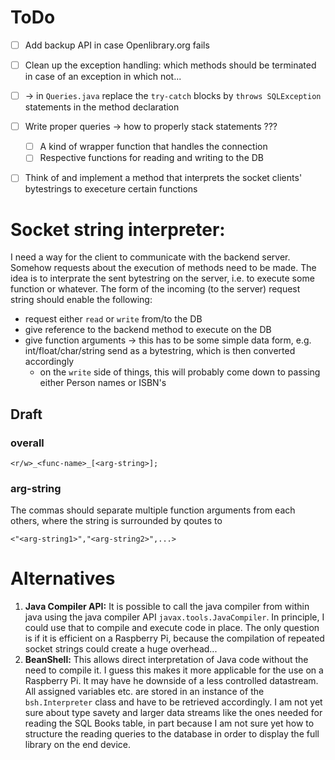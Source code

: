 # ToDo

- [ ] Add backup API in case Openlibrary.org fails
- [ ] Clean up the exception handling: which methods should be terminated in case of an exception in which not...
- [ ] -> in `Queries.java` replace the `try-catch` blocks by `throws SQLException` statements in the method declaration
- [ ] Write proper queries -> how to properly stack statements ???
    - [ ] A kind of wrapper function that handles the connection
    - [ ] Respective functions for reading and writing to the DB
- [ ] Think of and implement a method that interprets the socket clients' bytestrings to execeture certain functions



# Socket string interpreter:

I need a way for the client to communicate with the backend server. Somehow requests about the execution of methods need to be made. The idea is to interprate the sent bytestring on the server, i.e. to execute some function or whatever. The form of the incoming (to the server) request string should enable the following:
- request either `read` or `write` from/to the DB
- give reference to the backend method to execute on the DB
- give function arguments -> this has to be some simple data form, e.g. int/float/char/string send as a bytestring, which is then converted accordingly
    - on the `write` side of things, this will probably come down to passing either Person names or ISBN's

## Draft

### overall

```
<r/w>_<func-name>_[<arg-string>];
```

### arg-string

The commas should separate multiple function arguments from each others, where the string is surrounded by qoutes to 

```
<"<arg-string1>","<arg-string2>",...>
```

# Alternatives

1. **Java Compiler API:** It is possible to call the java compiler from within java using the java compiler API `javax.tools.JavaCompiler`. In principle, I could use that to compile and execute code in place. The only question is if it is efficient on a Raspberry Pi, because the compilation of repeated socket strings could create a huge overhead...
2. **BeanShell:** This allows direct interpretation of Java code without the need to compile it. I guess this makes it more applicable for the use on a Raspberry Pi. It may have he downside of a less controlled datastream. All assigned variables etc. are stored in an instance of the `bsh.Interpreter` class and have to be retrieved accordingly. I am not yet sure about type savety and larger data streams like the ones needed for reading the SQL Books table, in part because I am not sure yet how to structure the reading queries to the database in order to display the full library on the end device.

